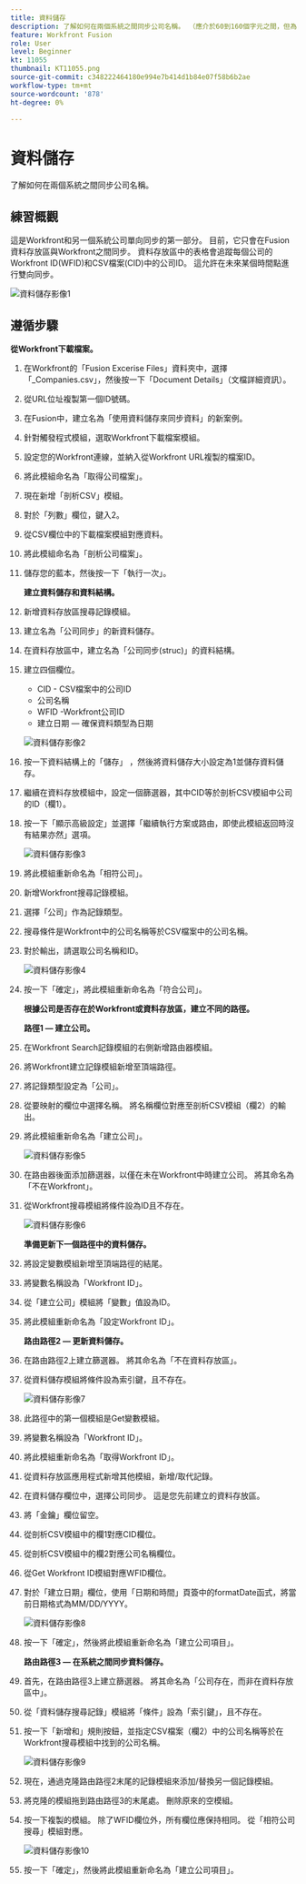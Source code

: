 ```yaml
---
title: 資料儲存
description: 了解如何在兩個系統之間同步公司名稱。 （應介於60到160個字元之間，但為59個字元）
feature: Workfront Fusion
role: User
level: Beginner
kt: 11055
thumbnail: KT11055.png
source-git-commit: c348222464180e994e7b414d1b84e07f58b6b2ae
workflow-type: tm+mt
source-wordcount: '878'
ht-degree: 0%

---
```



# 資料儲存

了解如何在兩個系統之間同步公司名稱。

## 練習概觀

這是Workfront和另一個系統公司單向同步的第一部分。 目前，它只會在Fusion資料存放區與Workfront之間同步。 資料存放區中的表格會追蹤每個公司的Workfront ID(WFID)和CSV檔案(CID)中的公司ID。 這允許在未來某個時間點進行雙向同步。

![資料儲存影像1](../12-exercises/assets/data-stores-walkthrough-1.png)

## 遵循步驟

**從Workfront下載檔案。**

1. 在Workfront的「Fusion Excerise Files」資料夾中，選擇「_Companies.csv」，然後按一下「Document Details」（文檔詳細資訊）。
1. 從URL位址複製第一個ID號碼。
1. 在Fusion中，建立名為「使用資料儲存來同步資料」的新案例。
1. 針對觸發程式模組，選取Workfront下載檔案模組。
1. 設定您的Workfront連線，並納入從Workfront URL複製的檔案ID。
1. 將此模組命名為「取得公司檔案」。
1. 現在新增「剖析CSV」模組。
1. 對於「列數」欄位，鍵入2。
1. 從CSV欄位中的下載檔案模組對應資料。
1. 將此模組命名為「剖析公司檔案」。
1. 儲存您的藍本，然後按一下「執行一次」。

   **建立資料儲存和資料結構。**

1. 新增資料存放區搜尋記錄模組。
1. 建立名為「公司同步」的新資料儲存。
1. 在資料存放區中，建立名為「公司同步(struc)」的資料結構。
1. 建立四個欄位。

   + CID - CSV檔案中的公司ID
   + 公司名稱
   + WFID -Workfront公司ID
   + 建立日期 — 確保資料類型為日期

   ![資料儲存影像2](../12-exercises/assets/data-stores-walkthrough-2.png)

1. 按一下資料結構上的「儲存」 ，然後將資料儲存大小設定為1並儲存資料儲存。
1. 繼續在資料存放模組中，設定一個篩選器，其中CID等於剖析CSV模組中公司的ID（欄1）。
1. 按一下「顯示高級設定」並選擇「繼續執行方案或路由，即使此模組返回時沒有結果亦然」選項。

   ![資料儲存影像3](../12-exercises/assets/data-stores-walkthrough-3.png)

1. 將此模組重新命名為「相符公司」。
1. 新增Workfront搜尋記錄模組。
1. 選擇「公司」作為記錄類型。
1. 搜尋條件是Workfront中的公司名稱等於CSV檔案中的公司名稱。
1. 對於輸出，請選取公司名稱和ID。

   ![資料儲存影像4](../12-exercises/assets/data-stores-walkthrough-4.png)

1. 按一下「確定」，將此模組重新命名為「符合公司」。

   **根據公司是否存在於Workfront或資料存放區，建立不同的路徑。**

   **路徑1 — 建立公司。**

1. 在Workfront Search記錄模組的右側新增路由器模組。
1. 將Workfront建立記錄模組新增至頂端路徑。
1. 將記錄類型設定為「公司」。
1. 從要映射的欄位中選擇名稱。 將名稱欄位對應至剖析CSV模組（欄2）的輸出。
1. 將此模組重新命名為「建立公司」。

   ![資料儲存影像5](../12-exercises/assets/data-stores-walkthrough-5.png)

1. 在路由器後面添加篩選器，以僅在未在Workfront中時建立公司。 將其命名為「不在Workfront」。
1. 從Workfront搜尋模組將條件設為ID且不存在。

   ![資料儲存影像6](../12-exercises/assets/data-stores-walkthrough-6.png)

   **準備更新下一個路徑中的資料儲存。**

1. 將設定變數模組新增至頂端路徑的結尾。
1. 將變數名稱設為「Workfront ID」。
1. 從「建立公司」模組將「變數」值設為ID。
1. 將此模組重新命名為「設定Workfront ID」。

   **路由路徑2 — 更新資料儲存。**

1. 在路由路徑2上建立篩選器。 將其命名為「不在資料存放區」。

1. 從資料儲存模組將條件設為索引鍵，且不存在。

   ![資料儲存影像7](../12-exercises/assets/data-stores-walkthrough-7.png)

1. 此路徑中的第一個模組是Get變數模組。
1. 將變數名稱設為「Workfront ID」。
1. 將此模組重新命名為「取得Workfront ID」。
1. 從資料存放區應用程式新增其他模組，新增/取代記錄。
1. 在資料儲存欄位中，選擇公司同步。 這是您先前建立的資料存放區。
1. 將「金鑰」欄位留空。
1. 從剖析CSV模組中的欄1對應CID欄位。
1. 從剖析CSV模組中的欄2對應公司名稱欄位。
1. 從Get Workfront ID模組對應WFID欄位。
1. 對於「建立日期」欄位，使用「日期和時間」頁簽中的formatDate函式，將當前日期格式為MM/DD/YYYY。

   ![資料儲存影像8](../12-exercises/assets/data-stores-walkthrough-8.png)

1. 按一下「確定」，然後將此模組重新命名為「建立公司項目」。

   **路由路徑3 — 在系統之間同步資料儲存。**

1. 首先，在路由路徑3上建立篩選器。 將其命名為「公司存在，而非在資料存放區中」。
1. 從「資料儲存搜尋記錄」模組將「條件」設為「索引鍵」，且不存在。
1. 按一下「新增和」規則按鈕，並指定CSV檔案（欄2）中的公司名稱等於在Workfront搜尋模組中找到的公司名稱。

   ![資料儲存影像9](../12-exercises/assets/data-stores-walkthrough-9.png)

1. 現在，通過克隆路由路徑2末尾的記錄模組來添加/替換另一個記錄模組。
1. 將克隆的模組拖到路由路徑3的末尾處。 刪除原來的空模組。
1. 按一下複製的模組。 除了WFID欄位外，所有欄位應保持相同。 從「相符公司搜尋」模組對應。

   ![資料儲存影像10](../12-exercises/assets/data-stores-walkthrough-10.png)

1. 按一下「確定」，然後將此模組重新命名為「建立公司項目」。
